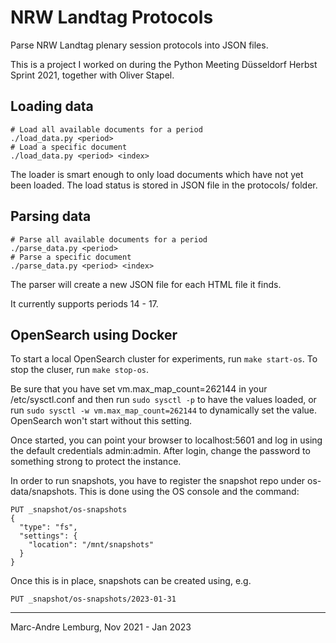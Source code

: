 NRW Landtag Protocols
=====================

Parse NRW Landtag plenary session protocols into JSON files.

This is a project I worked on during the Python Meeting Düsseldorf Herbst
Sprint 2021, together with Oliver Stapel.

Loading data
------------

```
# Load all available documents for a period
./load_data.py <period>
# Load a specific document
./load_data.py <period> <index>
```

The loader is smart enough to only load documents which have not yet
been loaded. The load status is stored in JSON file in the protocols/
folder.

Parsing data
------------

```
# Parse all available documents for a period
./parse_data.py <period>
# Parse a specific document
./parse_data.py <period> <index>
```

The parser will create a new JSON file for each HTML file it finds.

It currently supports periods 14 - 17.

OpenSearch using Docker
-----------------------

To start a local OpenSearch cluster for experiments, run
`make start-os`. To stop the cluser, run `make stop-os`.

Be sure that you have set vm.max_map_count=262144 in your /etc/sysctl.conf
and then run `sudo sysctl -p` to have the values loaded,
or run `sudo sysctl -w vm.max_map_count=262144` to dynamically set the
value. OpenSearch won't start without this setting.

Once started, you can point your browser to localhost:5601 and log in
using the default credentials admin:admin. After login, change the password
to something strong to protect the instance.

In order to run snapshots, you have to register the snapshot repo
under os-data/snapshots. This is done using the OS console and the
command:
```
PUT _snapshot/os-snapshots
{
  "type": "fs",
  "settings": {
    "location": "/mnt/snapshots"
  }
}
```

Once this is in place, snapshots can be created using, e.g.
```
PUT _snapshot/os-snapshots/2023-01-31
```

---
Marc-Andre Lemburg, Nov 2021 - Jan 2023
